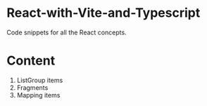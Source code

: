 # React-with-Vite-and-Typescript
Code snippets for all the React concepts.


# Content
1. ListGroup items
2. Fragments
3. Mapping items
   
